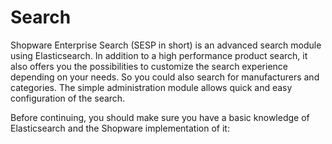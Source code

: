 # Search

Shopware Enterprise Search \(SESP in short\) is an advanced search module using Elasticsearch. In addition to a high performance product search, it also offers you the possibilities to customize the search experience depending on your needs. So you could also search for manufacturers and categories. The simple administration module allows quick and easy configuration of the search.

Before continuing, you should make sure you have a basic knowledge of Elasticsearch and the Shopware implementation of it:

<PageRef page="https://www.elastic.co/guide/en/elasticsearch/reference/7.10/index.html" title="Elasticsearch Guide [7.10] | Elastic" target="_blank" />
